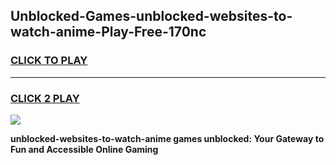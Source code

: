 
## Unblocked-Games-unblocked-websites-to-watch-anime-Play-Free-170nc
<h3>
<a href="https://premium76.site?title=unblocked-websites-to-watch-anime&ref=21A">CLICK TO PLAY</a></h3>
<hr>

<h3>
<a href="https://premium76.site?title=unblocked-websites-to-watch-anime&ref=21A">CLICK 2 PLAY</a>
  
</h3>

<a href="https://premium76.site?title=unblocked-websites-to-watch-anime&ref=21A"><img src="https://clearcache.store/games.png"></a>


**unblocked-websites-to-watch-anime games unblocked: Your Gateway to Fun and Accessible Online Gaming**
